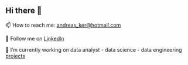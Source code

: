 ## Hi there 👋

📫 How to reach me: andreas_ker@hotmail.com

💬 Follow me on [Linkedln](https://www.linkedin.com/in/andreasavgoustis)

🔭 I’m currently working on data analyst - data science - data engineering [projects](https://andreasavgou.github.io/) 
<!--
**AndreasAvgou/AndreasAvgou** is a ✨ _special_ ✨ repository because its `README.md` (this file) appears on your GitHub profile.

Here are some ideas to get you started:

- 🔭 I’m currently working on ...
- 🌱 I’m currently learning ...
- 👯 I’m looking to collaborate on ...
- 🤔 I’m looking for help with ...
- 💬 Ask me about ...
 📫 How to reach me: ...
- 😄 Pronouns: ...
- ⚡ Fun fact: ...
-->

